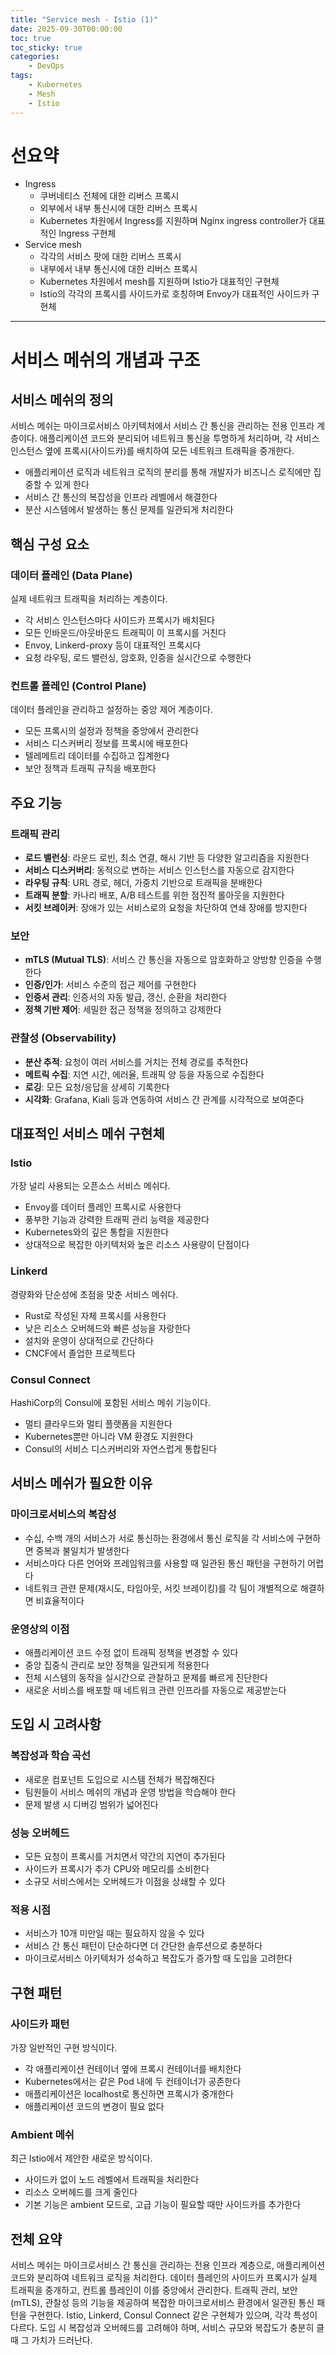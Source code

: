 ```yaml
---
title: "Service mesh - Istio (1)"
date: 2025-09-30T00:00:00
toc: true
toc_sticky: true
categories:
    - DevOps
tags:
    - Kubernetes
    - Mesh
    - Istio
---
```


# 선요약

- Ingress
    - 쿠버네티스 전체에 대한 리버스 프록시
    - 외부에서 내부 통신시에 대한 리버스 프록시
    - Kubernetes 차원에서 Ingress를 지원하며 Nginx ingress controller가 대표적인 Ingress 구현체
- Service mesh
    - 각각의 서비스 팟에 대한 리버스 프록시
    - 내부에서 내부 통신시에 대한 리버스 프록시
    - Kubernetes 차원에서 mesh를 지원하며 Istio가 대표적인 구현체
    - Istio의 각각의 프록시를 사이드카로 호칭하며 Envoy가 대표적인 사이드카 구현체

---

# 서비스 메쉬의 개념과 구조

## 서비스 메쉬의 정의

서비스 메쉬는 마이크로서비스 아키텍처에서 서비스 간 통신을 관리하는 전용 인프라 계층이다. 애플리케이션 코드와 분리되어 네트워크 통신을 투명하게 처리하며, 각 서비스 인스턴스 옆에 프록시(사이드카)를 배치하여 모든 네트워크 트래픽을 중개한다.

- 애플리케이션 로직과 네트워크 로직의 분리를 통해 개발자가 비즈니스 로직에만 집중할 수 있게 한다
- 서비스 간 통신의 복잡성을 인프라 레벨에서 해결한다
- 분산 시스템에서 발생하는 통신 문제를 일관되게 처리한다

## 핵심 구성 요소

### 데이터 플레인 (Data Plane)

실제 네트워크 트래픽을 처리하는 계층이다.

- 각 서비스 인스턴스마다 사이드카 프록시가 배치된다
- 모든 인바운드/아웃바운드 트래픽이 이 프록시를 거친다
- Envoy, Linkerd-proxy 등이 대표적인 프록시다
- 요청 라우팅, 로드 밸런싱, 암호화, 인증을 실시간으로 수행한다

### 컨트롤 플레인 (Control Plane)

데이터 플레인을 관리하고 설정하는 중앙 제어 계층이다.

- 모든 프록시의 설정과 정책을 중앙에서 관리한다
- 서비스 디스커버리 정보를 프록시에 배포한다
- 텔레메트리 데이터를 수집하고 집계한다
- 보안 정책과 트래픽 규칙을 배포한다

## 주요 기능

### 트래픽 관리

- **로드 밸런싱**: 라운드 로빈, 최소 연결, 해시 기반 등 다양한 알고리즘을 지원한다
- **서비스 디스커버리**: 동적으로 변하는 서비스 인스턴스를 자동으로 감지한다
- **라우팅 규칙**: URL 경로, 헤더, 가중치 기반으로 트래픽을 분배한다
- **트래픽 분할**: 카나리 배포, A/B 테스트를 위한 점진적 롤아웃을 지원한다
- **서킷 브레이커**: 장애가 있는 서비스로의 요청을 차단하여 연쇄 장애를 방지한다

### 보안

- **mTLS (Mutual TLS)**: 서비스 간 통신을 자동으로 암호화하고 양방향 인증을 수행한다
- **인증/인가**: 서비스 수준의 접근 제어를 구현한다
- **인증서 관리**: 인증서의 자동 발급, 갱신, 순환을 처리한다
- **정책 기반 제어**: 세밀한 접근 정책을 정의하고 강제한다

### 관찰성 (Observability)

- **분산 추적**: 요청이 여러 서비스를 거치는 전체 경로를 추적한다
- **메트릭 수집**: 지연 시간, 에러율, 트래픽 양 등을 자동으로 수집한다
- **로깅**: 모든 요청/응답을 상세히 기록한다
- **시각화**: Grafana, Kiali 등과 연동하여 서비스 간 관계를 시각적으로 보여준다

## 대표적인 서비스 메쉬 구현체

### Istio

가장 널리 사용되는 오픈소스 서비스 메쉬다.

- Envoy를 데이터 플레인 프록시로 사용한다
- 풍부한 기능과 강력한 트래픽 관리 능력을 제공한다
- Kubernetes와의 깊은 통합을 지원한다
- 상대적으로 복잡한 아키텍처와 높은 리소스 사용량이 단점이다

### Linkerd

경량화와 단순성에 초점을 맞춘 서비스 메쉬다.

- Rust로 작성된 자체 프록시를 사용한다
- 낮은 리소스 오버헤드와 빠른 성능을 자랑한다
- 설치와 운영이 상대적으로 간단하다
- CNCF에서 졸업한 프로젝트다

### Consul Connect

HashiCorp의 Consul에 포함된 서비스 메쉬 기능이다.

- 멀티 클라우드와 멀티 플랫폼을 지원한다
- Kubernetes뿐만 아니라 VM 환경도 지원한다
- Consul의 서비스 디스커버리와 자연스럽게 통합된다

## 서비스 메쉬가 필요한 이유

### 마이크로서비스의 복잡성

- 수십, 수백 개의 서비스가 서로 통신하는 환경에서 통신 로직을 각 서비스에 구현하면 중복과 불일치가 발생한다
- 서비스마다 다른 언어와 프레임워크를 사용할 때 일관된 통신 패턴을 구현하기 어렵다
- 네트워크 관련 문제(재시도, 타임아웃, 서킷 브레이킹)를 각 팀이 개별적으로 해결하면 비효율적이다

### 운영상의 이점

- 애플리케이션 코드 수정 없이 트래픽 정책을 변경할 수 있다
- 중앙 집중식 관리로 보안 정책을 일관되게 적용한다
- 전체 시스템의 동작을 실시간으로 관찰하고 문제를 빠르게 진단한다
- 새로운 서비스를 배포할 때 네트워크 관련 인프라를 자동으로 제공받는다

## 도입 시 고려사항

### 복잡성과 학습 곡선

- 새로운 컴포넌트 도입으로 시스템 전체가 복잡해진다
- 팀원들이 서비스 메쉬의 개념과 운영 방법을 학습해야 한다
- 문제 발생 시 디버깅 범위가 넓어진다

### 성능 오버헤드

- 모든 요청이 프록시를 거치면서 약간의 지연이 추가된다
- 사이드카 프록시가 추가 CPU와 메모리를 소비한다
- 소규모 서비스에서는 오버헤드가 이점을 상쇄할 수 있다

### 적용 시점

- 서비스가 10개 미만일 때는 필요하지 않을 수 있다
- 서비스 간 통신 패턴이 단순하다면 더 간단한 솔루션으로 충분하다
- 마이크로서비스 아키텍처가 성숙하고 복잡도가 증가할 때 도입을 고려한다

## 구현 패턴

### 사이드카 패턴

가장 일반적인 구현 방식이다.

- 각 애플리케이션 컨테이너 옆에 프록시 컨테이너를 배치한다
- Kubernetes에서는 같은 Pod 내에 두 컨테이너가 공존한다
- 애플리케이션은 localhost로 통신하면 프록시가 중개한다
- 애플리케이션 코드의 변경이 필요 없다

### Ambient 메쉬

최근 Istio에서 제안한 새로운 방식이다.

- 사이드카 없이 노드 레벨에서 트래픽을 처리한다
- 리소스 오버헤드를 크게 줄인다
- 기본 기능은 ambient 모드로, 고급 기능이 필요할 때만 사이드카를 추가한다

## 전체 요약

서비스 메쉬는 마이크로서비스 간 통신을 관리하는 전용 인프라 계층으로, 애플리케이션 코드와 분리하여 네트워크 로직을 처리한다. 데이터 플레인의 사이드카 프록시가 실제 트래픽을 중개하고, 컨트롤 플레인이 이를 중앙에서 관리한다. 트래픽 관리, 보안(mTLS), 관찰성 등의 기능을 제공하여 복잡한 마이크로서비스 환경에서 일관된 통신 패턴을 구현한다. Istio, Linkerd, Consul Connect 같은 구현체가 있으며, 각각 특성이 다르다. 도입 시 복잡성과 오버헤드를 고려해야 하며, 서비스 규모와 복잡도가 충분히 클 때 그 가치가 드러난다.